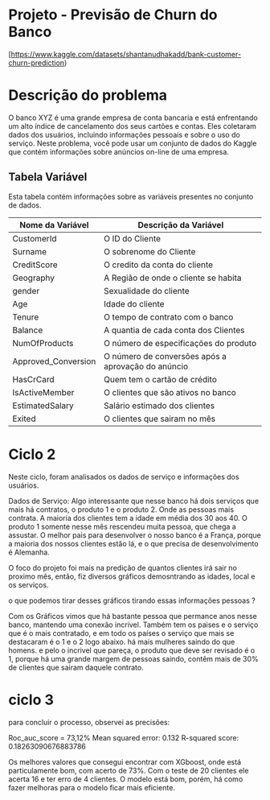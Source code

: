  # Projeto - Previsão de Churn do Banco

[https://www.kaggle.com/datasets/shantanudhakadd/bank-customer-churn-prediction)

# Descrição do problema

 O banco XYZ é uma grande empresa de conta bancaria e está enfrentando um alto índice de cancelamento dos seus cartões e contas. Eles coletaram dados dos usuários, incluindo informações pessoais e sobre o uso do serviço. Neste problema, você pode usar um conjunto de dados do Kaggle que contém informações sobre anúncios on-line de uma empresa.
 
## Tabela Variável
Esta tabela contém informações sobre as variáveis presentes no conjunto de dados.


| Nome da Variável | Descrição da Variável |
| --- | --- |
| CustomerId | O ID do Cliente |
| Surname | O sobrenome do Cliente |
| CreditScore | O credito da conta do cliente |
| Geography | A Região de onde o cliente se habita |
| gender | Sexualidade do cliente |
| Age | Idade do cliente |
| Tenure | O tempo de contrato com o banco |
| Balance | A quantia de cada conta dos Clientes |
| NumOfProducts | O número de especificações do produto |
| Approved_Conversion | O número de conversões após a aprovação do anúncio |
| HasCrCard | Quem tem o cartão de crédito |
| IsActiveMember | O clientes que são ativos no banco |
| EstimatedSalary | Salário estimado dos clientes |
| Exited | O clientes que sairam no mês |


# Ciclo 2

Neste ciclo, foram analisados os dados de serviço e informações dos usuários.

Dados de Serviço:
Algo interessante que nesse banco há dois serviços que mais há contratos, o produto 1 e o produto 2. Onde as pessoas mais contrata.
A maioria dos clientes tem a idade em média dos 30 aos 40.
O produto 1 somente nesse mês rescendeu muita pessoa, que chega a assustar.
O melhor pais para desenvolver o nosso banco é a França, porque a maioria dos nossos clientes estão lá, e o que precisa de desenvolvimento é Alemanha.


O foco do projeto foi mais na predição de quantos clientes irá sair no proximo mês, então,  fiz diversos gráficos demosntrando as idades, local e os serviços.

o que podemos tirar desses gráficos tirando essas informações pessoas ? 

Com os Gráficos vimos que há bastante pessoa que permance anos nesse banco, mantendo uma conexão incrivel.
Também tem os paises e o serviço que é o mais contratado, e em todo os países o serviço que mais se destacaram é o 1 e o 2 logo abaixo.
há mais mulheres saindo do que homens.
e pelo o incrivel que pareça, o produto que deve ser revisado é o 1, porque há uma grande margem de pessoas saindo, contêm mais de 30% de clientes que sairam daquele contrato. 

# ciclo 3 

para concluir o processo, observei as precisões: 

Roc_auc_score = 73,12%
Mean squared error: 0.132
R-squared score: 0.18263090676883786

Os melhores valores que consegui encontrar com XGboost, onde está particulamente bom, com acerto de 73%. Com o teste de 20 clientes ele acerta 16 e ter erro de 4 clientes. O modelo está bom, porém, há como fazer melhoras para o modelo ficar mais eficiente.   
